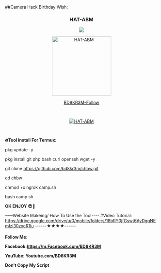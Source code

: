 ##Camera Hack Birthday Wish;

<h3 align="center">HAT-ABM</H3>
<p align="center"><img src="https://img.shields.io/badge/MADE%20IN-BANGLADESH-green?colorA=%23ff0000&colorB=%23017e40&style=flat-square">
  </p>
<p align="center"><a href="https://github.com/bd8kr3m"><img src="https://user-images.githubusercontent.com/57522482/107873075-b5ae7500-6ed9-11eb-8442-313bac10254b.gif" height='195' alt="HAT-ABM"></p>

<p align="center">BD8KR3M-Follow</p><br></a>



<p align="center"><a href="https://github.com/bd8kr3m/chbw"><img src="https://user-images.githubusercontent.com/57522482/111036739-f18e1900-844a-11eb-8252-c64c89b11ad5.jpg"  alt="HAT-ABM"></p>

</a>
<br>



<b>🔥Tool install For Termux:</b>

pkg update -y

pkg install git php bash curl openssh wget -y

git clone https://github.com/bd8kr3m/chbw.git

cd chbw

chmod +x ngrok camp.sh


bash camp.sh


<b>OK ENJOY 😍🥰</b>


----Website Makeing/ How To Use the Tool----
#Video Tutorial: https://drive.google.com/drive/u/0/mobile/folders/18bRY0jfGswt6AyDgqNEmIzi30zxcR1Iu
------★★★★------

<h4>Follow Me:
  
  
Facebook:https://m.Facebook.com/BD8KR3M<br>


YouTube: Youtube.com/BD8KR3M<br>

Don't Copy My Script</h4>
